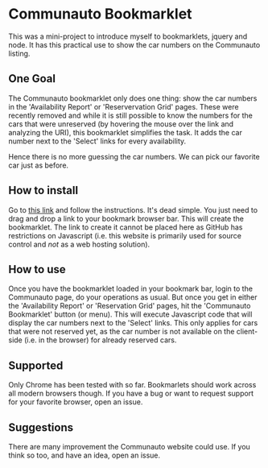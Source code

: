Communauto Bookmarklet
======================

This was a mini-project to introduce myself to bookmarklets, jquery and node. It has this
practical use to show the car numbers on the Communauto listing. 

One Goal
--------

The Communauto bookmarklet only does one thing: show the car numbers in the 
'Availability Report' or 'Reservervation Grid' pages. These were recently removed and 
while it is still possible to know the numbers for the cars that were unreserved (by 
hovering the mouse over the link and analyzing the URI), this bookmarklet simplifies 
the task. It adds the car number next to the 'Select' links for every availability.

Hence there is no more guessing the car numbers. We can pick our favorite car just as
before.

How to install
--------------

Go to [this link](http://jimleroyer.github.io/communauto-bookmarklet/) and follow the 
instructions. It's dead simple. You just need to drag and drop a link to your bookmark 
browser bar. This will create the bookmarklet. The link to create it cannot be placed
here as GitHub has restrictions on Javascript (i.e. this website is primarily used for
source control and *not* as a web hosting solution).

How to use
----------

Once you have the bookmarklet loaded in your bookmark bar, login to the Communauto page,
do your operations as usual. But once you get in either the 'Availability Report' or
'Reservation Grid' pages, hit the 'Communauto Bookmarklet' button (or menu). This will
execute Javascript code that will display the car numbers next to the 'Select' links.
This only applies for cars that were not reserved yet, as the car number is not available
on the client-side (i.e. in the browser) for already reserved cars.

Supported
---------

Only Chrome has been tested with so far. Bookmarlets should work across all modern browsers 
though. If you have a bug or want to request support for your favorite browser, open an issue.

Suggestions
-----------

There are many improvement the Communauto website could use. If you think so too, and have
an idea, open an issue.
